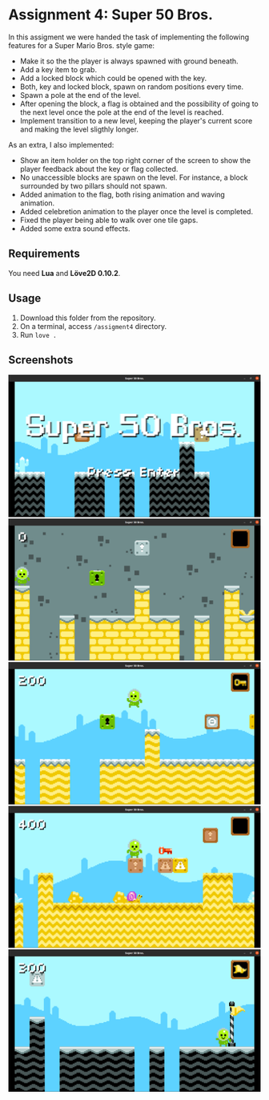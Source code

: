 # Assignment 4: Super 50 Bros.
In this assigment we were handed the task of implementing the following features for a Super Mario Bros. style game:
* Make it so the the player is always spawned with ground beneath.
* Add a key item to grab.
* Add a locked block which could be opened with the key.
* Both, key and locked block, spawn on random positions every time.
* Spawn a pole at the end of the level.
* After opening the block, a flag is obtained and the possibility of going to the next level once the pole at the end of the level is reached.
* Implement transition to a new level, keeping the player's current score and making the level sligthly longer.

As an extra, I also implemented:
* Show an item holder on the top right corner of the screen to show the player feedback about the key or flag collected.
* No unaccessible blocks are spawn on the level. For instance, a block surrounded by two pillars should not spawn.
* Added animation to the flag, both rising animation and waving animation.
* Added celebretion animation to the player once the level is completed.
* Fixed the player being able to walk over one tile gaps.
* Added some extra sound effects.
  
## Requirements
You need **Lua** and **Löve2D 0.10.2**.

## Usage
1. Download this folder from the repository.
2. On a terminal, access ``` /assigment4 ``` directory.
3. Run ``` love . ```

## Screenshots
![alt text](./screenshots/title.png "title")
![alt text](./screenshots/gameplay1.png "gameplay1")
![alt text](./screenshots/gameplay2.png "gameplay2")
![alt text](./screenshots/gameplay3.png "gameplay3")
![alt text](./screenshots/gameplay4.png "gameplay4")
